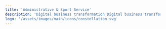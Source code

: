 ```yaml
---
title: 'Administrative & Sport Service'
description: 'Digital business transformation Digital business transformation'
logo: '/assets/images/main/icons/constellation.svg'
---
```


